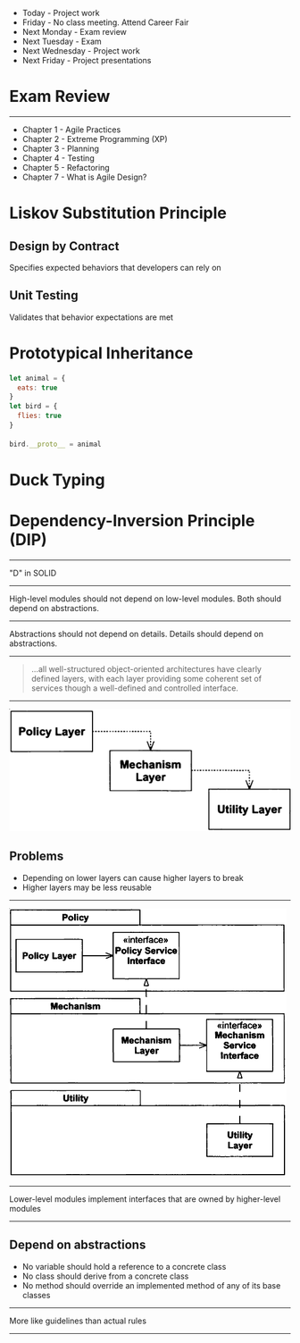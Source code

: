 - Today - Project work
- Friday - No class meeting. Attend Career Fair
- Next Monday - Exam review
- Next Tuesday - Exam
- Next Wednesday - Project work
- Next Friday - Project presentations

Exam Review
===========

---

- Chapter 1 - Agile Practices
- Chapter 2 - Extreme Programming (XP)
- Chapter 3 - Planning
- Chapter 4 - Testing
- Chapter 5 - Refactoring
- Chapter 7 - What is Agile Design?


Liskov Substitution Principle
=============================

Design by Contract
------------------

Specifies expected behaviors that developers can rely on

Unit Testing
------------

Validates that behavior expectations are met

Prototypical Inheritance
========================

```javascript
let animal = {
  eats: true
}
let bird = {
  flies: true
}

bird.__proto__ = animal
```

Duck Typing
===========

Dependency-Inversion Principle (DIP)
====================================

---

"D" in SOLID

---

High-level modules should not depend on low-level modules. Both should depend on abstractions.

---

Abstractions should not depend on details. Details should depend on abstractions.

---

> ...all well-structured object-oriented architectures have clearly defined layers, with each layer providing some coherent set of services though a well-defined and controlled interface.

---

![Naive Layering Scheme](figures/11-1.png)

Problems
--------

- Depending on lower layers can cause higher layers to break
- Higher layers may be less reusable

---

![Inverted Layers](figures/11-2.png)

---

Lower-level modules implement interfaces that are owned by higher-level modules

---

Depend on abstractions
----------------------

- No variable should hold a reference to a concrete class
- No class should derive from a concrete class
- No method should override an implemented method of any of its base classes

---

More like guidelines than actual rules

---

